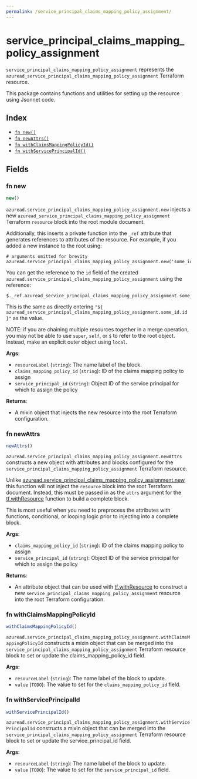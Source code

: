 ```yaml
---
permalink: /service_principal_claims_mapping_policy_assignment/
---
```


# service_principal_claims_mapping_policy_assignment

`service_principal_claims_mapping_policy_assignment` represents the `azuread_service_principal_claims_mapping_policy_assignment` Terraform resource.



This package contains functions and utilities for setting up the resource using Jsonnet code.


## Index

* [`fn new()`](#fn-new)
* [`fn newAttrs()`](#fn-newattrs)
* [`fn withClaimsMappingPolicyId()`](#fn-withclaimsmappingpolicyid)
* [`fn withServicePrincipalId()`](#fn-withserviceprincipalid)

## Fields

### fn new

```ts
new()
```


`azuread.service_principal_claims_mapping_policy_assignment.new` injects a new `azuread_service_principal_claims_mapping_policy_assignment` Terraform `resource`
block into the root module document.

Additionally, this inserts a private function into the `_ref` attribute that generates references to attributes of the
resource. For example, if you added a new instance to the root using:

    # arguments omitted for brevity
    azuread.service_principal_claims_mapping_policy_assignment.new('some_id')

You can get the reference to the `id` field of the created `azuread.service_principal_claims_mapping_policy_assignment` using the reference:

    $._ref.azuread_service_principal_claims_mapping_policy_assignment.some_id.get('id')

This is the same as directly entering `"${ azuread_service_principal_claims_mapping_policy_assignment.some_id.id }"` as the value.

NOTE: if you are chaining multiple resources together in a merge operation, you may not be able to use `super`, `self`,
or `$` to refer to the root object. Instead, make an explicit outer object using `local`.

**Args**:
  - `resourceLabel` (`string`): The name label of the block.
  - `claims_mapping_policy_id` (`string`): ID of the claims mapping policy to assign
  - `service_principal_id` (`string`): Object ID of the service principal for which to assign the policy

**Returns**:
- A mixin object that injects the new resource into the root Terraform configuration.


### fn newAttrs

```ts
newAttrs()
```


`azuread.service_principal_claims_mapping_policy_assignment.newAttrs` constructs a new object with attributes and blocks configured for the `service_principal_claims_mapping_policy_assignment`
Terraform resource.

Unlike [azuread.service_principal_claims_mapping_policy_assignment.new](#fn-serviceprincipalclaimsmappingpolicyassignmentnew), this function will not inject the `resource`
block into the root Terraform document. Instead, this must be passed in as the `attrs` argument for the
[tf.withResource](https://github.com/tf-libsonnet/core/tree/main/docs#fn-withresource) function to build a complete block.

This is most useful when you need to preprocess the attributes with functions, conditional, or looping logic prior to
injecting into a complete block.

**Args**:
  - `claims_mapping_policy_id` (`string`): ID of the claims mapping policy to assign
  - `service_principal_id` (`string`): Object ID of the service principal for which to assign the policy

**Returns**:
  - An attribute object that can be used with [tf.withResource](https://github.com/tf-libsonnet/core/tree/main/docs#fn-withresource) to construct a new `service_principal_claims_mapping_policy_assignment` resource into the root Terraform configuration.


### fn withClaimsMappingPolicyId

```ts
withClaimsMappingPolicyId()
```

`azuread.service_principal_claims_mapping_policy_assignment.withClaimsMappingPolicyId` constructs a mixin object that can be merged into the `service_principal_claims_mapping_policy_assignment`
Terraform resource block to set or update the claims_mapping_policy_id field.



**Args**:
  - `resourceLabel` (`string`): The name label of the block to update.
  - `value` (`TODO`): The value to set for the `claims_mapping_policy_id` field.


### fn withServicePrincipalId

```ts
withServicePrincipalId()
```

`azuread.service_principal_claims_mapping_policy_assignment.withServicePrincipalId` constructs a mixin object that can be merged into the `service_principal_claims_mapping_policy_assignment`
Terraform resource block to set or update the service_principal_id field.



**Args**:
  - `resourceLabel` (`string`): The name label of the block to update.
  - `value` (`TODO`): The value to set for the `service_principal_id` field.

